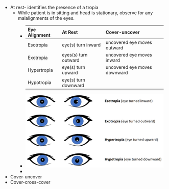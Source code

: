 - At rest- identifies the presence of a tropia
	- While patient is in sitting and head is stationary, observe for any malalignments of the eyes.
		- |Eye Alignment     | At Rest | Cover-uncover | 
		  | ----------- | ----------- | --------| 
		  | Esotropia     | eye(s) turn inward   | uncovered eye moves outward | 
		  | Exotropia  | eyes(s) turn outward   | uncovered eye moves inward |
		  | Hypertropia| eye(s) turn upward   | uncovered eye moves downward
		  |Hypotropia| eye(s) turn downward   |
		- ![image.png](../assets/image_1639586349446_0.png)
		-
- Cover-uncover
- Cover-cross-cover